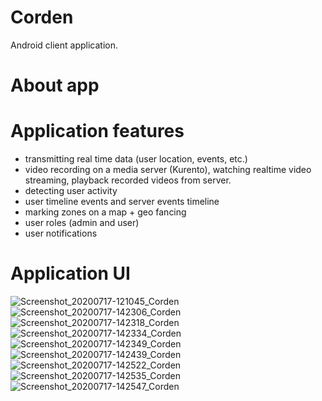 # Corden
Android client application.

# About app

# Application features

- transmitting real time data (user location, events, etc.)
- video recording on a media server (Kurento), watching realtime video streaming, playback recorded videos from server.
- detecting user activity
- user timeline events and server events timeline
- marking zones on a map + geo fancing
- user roles (admin and user)
- user notifications

# Application UI


![Screenshot_20200717-121045_Corden](https://user-images.githubusercontent.com/26572825/130316322-cd352d52-8835-462e-beb4-8d5da747194e.jpg)
![Screenshot_20200717-142306_Corden](https://user-images.githubusercontent.com/26572825/130316325-421a8998-c00a-4209-85fb-1fd083d1b7ad.jpg)
![Screenshot_20200717-142318_Corden](https://user-images.githubusercontent.com/26572825/130316330-95c086f9-4bdc-4327-9f60-6143932a4eb3.jpg)
![Screenshot_20200717-142334_Corden](https://user-images.githubusercontent.com/26572825/130316338-fa904e8c-9ad2-488a-9b49-56a44a49d90d.jpg)
![Screenshot_20200717-142349_Corden](https://user-images.githubusercontent.com/26572825/130316343-8a2f7b63-3da4-4836-bc3d-4ed3ab111c4d.jpg)
![Screenshot_20200717-142439_Corden](https://user-images.githubusercontent.com/26572825/130316348-a120b8b9-578b-4895-b2b6-421248034e45.jpg)
![Screenshot_20200717-142522_Corden](https://user-images.githubusercontent.com/26572825/130316351-e6bd3226-6ae4-4581-8c88-360785e960be.jpg)
![Screenshot_20200717-142535_Corden](https://user-images.githubusercontent.com/26572825/130316355-1a56df03-cd8a-4359-af6e-81830587ed52.jpg)
![Screenshot_20200717-142547_Corden](https://user-images.githubusercontent.com/26572825/130316363-abaf3a1f-4038-4fea-ae55-6c92f5fb4ef6.jpg)

